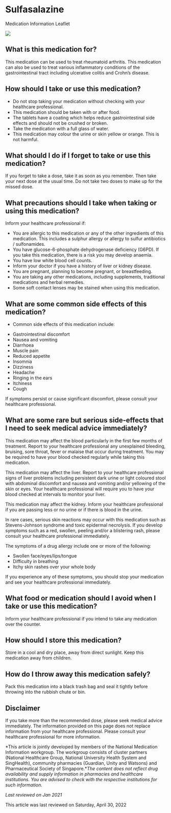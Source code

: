 # Sulfasalazine

Medication Information Leaflet

![](https://ch-api.healthhub.sg/api/public/content/66057a24c45e44ac8a5203cee6edbb8a?v=3f9a382b&t=azheaderimage)

What is this medication for?
----------------------------

This medication can be used to treat rheumatoid arthritis. This medication can also be used to treat various inflammatory conditions of the gastrointestinal tract including ulcerative colitis and Crohn’s disease.

How should I take or use this medication?
-----------------------------------------

* Do not stop taking your medication without checking with your healthcare professional.
* This medication should be taken with or after food.
* The tablets have a coating which helps reduce gastrointestinal side effects and should not be crushed or broken.
* Take the medication with a full glass of water.
* This medication may colour the urine or skin yellow or orange. This is not harmful.

What should I do if I forget to take or use this medication?
------------------------------------------------------------

If you forget to take a dose, take it as soon as you remember. Then take your next dose at the usual time. Do not take two doses to make up for the missed dose.

What precautions should I take when taking or using this medication?
--------------------------------------------------------------------

Inform your healthcare professional if:

* You are allergic to this medication or any of the other ingredients of this medication. This includes a sulphur allergy or allergy to sulfur antibiotics / sulfonamides.
* You have glucose-6-phosphate dehydrogenase deficiency (G6PD). If you take this medication, there is a risk you may develop anaemia.
* You have low white blood cell counts.
* Inform your doctor if you have a history of liver or kidney disease.
* You are pregnant, planning to become pregnant, or breastfeeding.
* You are taking any other medications, including supplements, traditional medications and herbal remedies.
* Some soft contact lenses may be stained when using this medication.

What are some common side effects of this medication?
-----------------------------------------------------

* Common side effects of this medication include:

+ Gastrointestinal discomfort
+ Nausea and vomiting
+ Diarrhoea
+ Muscle pain
+ Reduced appetite
+ Insomnia
+ Dizziness
+ Headache
+ Ringing in the ears
+ Itchiness
+ Cough



If symptoms persist or cause significant discomfort, please consult your healthcare professional.

What are some rare but serious side-effects that I need to seek medical advice immediately?
-------------------------------------------------------------------------------------------

This medication may affect the blood particularly in the first few months of treatment. Report to your healthcare professional any unexplained bleeding, bruising, sore throat, fever or malaise that occur during treatment. You may be required to have your blood checked regularly while taking this medication.

This medication may affect the liver. Report to your healthcare professional signs of liver problems including persistent dark urine or light coloured stool with abdominal discomfort and nausea and vomiting and/or yellowing of the skin or eyes. Your healthcare professional will require you to have your blood checked at intervals to monitor your liver.

This medication may affect the kidney. Inform your healthcare professional if you are passing less or no urine or if there is blood in the urine.

In rare cases, serious skin reactions may occur with this medication such as Stevens-Johnson syndrome and toxic epidermal necrolysis. If you develop symptoms such as a red, swollen, peeling and/or a blistering rash, please consult your healthcare professional immediately.

The symptoms of a drug allergy include one or more of the following:

* Swollen face/eyes/lips/tongue
* Difficulty in breathing
* Itchy skin rashes over your whole body



If you experience any of these symptoms, you should stop your medication and see your healthcare professional immediately.

What food or medication should I avoid when I take or use this medication?
--------------------------------------------------------------------------

Inform your healthcare professional if you intend to take any medication over the counter.

How should I store this medication?
-----------------------------------

Store in a cool and dry place, away from direct sunlight. Keep this medication away from children.

How do I throw away this medication safely?
-------------------------------------------

Pack this medication into a black trash bag and seal it tightly before throwing into the rubbish chute or bin.

Disclaimer
----------

If you take more than the recommended dose, please seek medical advice immediately. The information provided on this page does not replace information from your healthcare professional. Please consult your healthcare professional for more information.

*This article is jointly developed by members of the National Medication Information workgroup. The workgroup consists of cluster partners (National Healthcare Group, National University Health System and SingHealth), community pharmacies (Guardian, Unity and Watsons) and Pharmaceutical Society of Singapore.**The content does not reflect drug availability and supply information in pharmacies and healthcare institutions. You are advised to check with the respective institutions for such information.*

*Last reviewed on Jan 2021*

This article was last reviewed on
Saturday, April 30, 2022